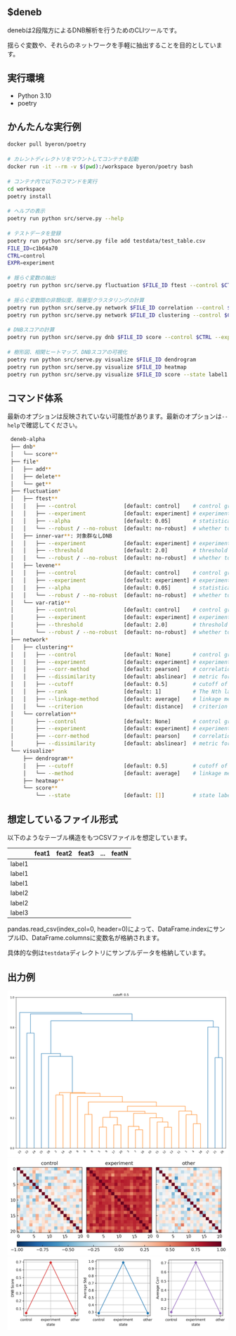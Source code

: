 ## $deneb
denebは2段階方によるDNB解析を行うためのCLIツールです。

揺らぐ変数や、それらのネットワークを手軽に抽出することを目的としています。

## 実行環境
- Python 3.10
- poetry

## かんたんな実行例
```bash
docker pull byeron/poetry

# カレントディレクトリをマウントしてコンテナを起動
docker run -it --rm -v $(pwd):/workspace byeron/poetry bash

# コンテナ内で以下のコマンドを実行
cd workspace
poetry install

# ヘルプの表示
poetry run python src/serve.py --help

# テストデータを登録
poetry run python src/serve.py file add testdata/test_table.csv
FILE_ID=c1b64a70
CTRL=control
EXPR=experiment

# 揺らぐ変数の抽出
poetry run python src/serve.py fluctuation $FILE_ID ftest --control $CTRL --experiment $EXPR

# 揺らぐ変数間の非類似度、階層型クラスタリングの計算
poetry run python src/serve.py network $FILE_ID correlation --control $CTRL --experiment $EXPR
poetry run python src/serve.py network $FILE_ID clustering --control $CTRL --experiment $EXPR

# DNBスコアの計算
poetry run python src/serve.py dnb $FILE_ID score --control $CTRL --experiment $EXPR

# 樹形図、相関ヒートマップ、DNBスコアの可視化
poetry run python src/serve.py visualize $FILE_ID dendrogram
poetry run python src/serve.py visualize $FILE_ID heatmap
poetry run python src/serve.py visualize $FILE_ID score --state label1 --state label2 --state label3
```

## コマンド体系
最新のオプションは反映されていない可能性があります。最新のオプションは`--help`で確認してください。

```bash
 deneb-alpha
 ├── dnb*
 │   └── score**
 ├── file*
 │   ├── add**
 │   ├── delete**
 │   └── get**
 ├── fluctuation*
 │   ├── ftest**
 │   │   ├── --control               [default: control]    # control group label
 │   │   ├── --experiment            [default: experiment] # experiment group label
 │   │   ├── --alpha                 [default: 0.05]       # statistical significance
 │   │   └── --robust / --no-robust  [default: no-robust]  # whether to use robust statistics
 │   ├── inner-var**: 対象群なしDNB
 │   │   ├── --experiment            [default: experiment] # experiment group label
 │   │   ├── --threshold             [default: 2.0]        # threshold for fold change
 │   │   └── --robust / --no-robust  [default: no-robust]  # whether to use robust statistics
 │   ├── levene**
 │   │   ├── --control               [default: control]    # control group label
 │   │   ├── --experiment            [default: experiment] # experiment group label
 │   │   ├── --alpha                 [default: 0.05]       # statistical significance
 │   │   └── --robust / --no-robust  [default: no-robust]  # whether to use robust statistics
 │   └── var-ratio**
 │       ├── --control               [default: control]    # control group label
 │       ├── --experiment            [default: experiment] # experiment group label
 │       ├── --threshold             [default: 2.0]        # threshold for fold change
 │       └── --robust / --no-robust  [default: no-robust]  # whether to use robust statistics
 ├── network*
 │   ├── clustering**
 │   │   ├── --control               [default: None]       # control group label
 │   │   ├── --experiment            [default: experiment] # experiment group label
 │   │   ├── --corr-method           [default: pearson]    # correlation method
 │   │   ├── --dissimilarity         [default: abslinear]  # metric for clustering
 │   │   ├── --cutoff                [default: 0.5]        # cutoff of dissimilarity
 │   │   ├── --rank                  [default: 1]          # The Nth largest cluster
 │   │   ├── --linkage-method        [default: average]    # linkage method
 │   │   └── --criterion             [default: distance]   # criterion for clustering
 │   └── correlation**
 │       ├── --control               [default: None]       # control group label
 │       ├── --experiment            [default: experiment] # experiment group label
 │       ├── --corr-method           [default: pearson]    # correlation method
 │       ├── --dissimilarity         [default: abslinear]  # metric for clustering
 └── visualize*
     ├── dendrogram**
     │   ├── --cutoff                [default: 0.5]        # cutoff of dissimilarity
     │   └── --method                [default: average]    # linkage method
     ├── heatmap**
     └── score**
         └── --state                 [default: []]         # state labels
```

## 想定しているファイル形式
以下のようなテーブル構造をもつCSVファイルを想定しています。

|       | feat1 | feat2 | feat3 | ... | featN |
|-------|-------|-------|-------|-----|-------|
|label1 |       |       |       |     |       |
|label1 |       |       |       |     |       |
|label1 |       |       |       |     |       |
|label2 |       |       |       |     |       |
|label2 |       |       |       |     |       |
|label3 |       |       |       |     |       |

pandas.read_csv(index_col=0, header=0)によって、DataFrame.indexにサンプルID、DataFrame.columnsに変数名が格納されます。

具体的な例は`testdata`ディレクトリにサンプルデータを格納しています。

## 出力例
![dendrogram](./docs/images/dendrogram.png)
![heatmap](./docs/images/heatmap_1.png)
![score](./docs/images/score_0.png)
